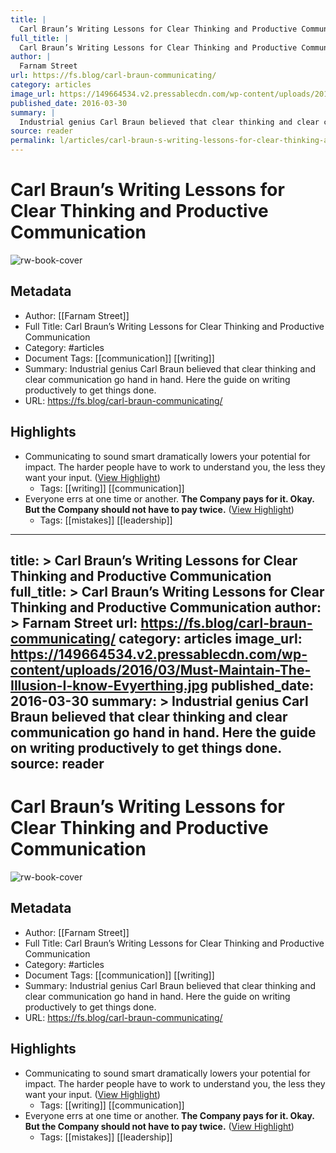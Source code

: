 ```yaml
---
title: |
  Carl Braun’s Writing Lessons for Clear Thinking and Productive Communication
full_title: |
  Carl Braun’s Writing Lessons for Clear Thinking and Productive Communication
author: |
  Farnam Street
url: https://fs.blog/carl-braun-communicating/
category: articles
image_url: https://149664534.v2.pressablecdn.com/wp-content/uploads/2016/03/Must-Maintain-The-Illusion-I-know-Evyerthing.jpg
published_date: 2016-03-30
summary: |
  Industrial genius Carl Braun believed that clear thinking and clear communication go hand in hand. Here the guide on writing productively to get things done.
source: reader
permalink: l/articles/carl-braun-s-writing-lessons-for-clear-thinking-and-productive-communication
---
```

# Carl Braun’s Writing Lessons for Clear Thinking and Productive Communication

![rw-book-cover](https://149664534.v2.pressablecdn.com/wp-content/uploads/2016/03/Must-Maintain-The-Illusion-I-know-Evyerthing.jpg)

## Metadata
- Author: [[Farnam Street]]
- Full Title: Carl Braun’s Writing Lessons for Clear Thinking and Productive Communication
- Category: #articles
- Document Tags: [[communication]] [[writing]] 
- Summary: Industrial genius Carl Braun believed that clear thinking and clear communication go hand in hand. Here the guide on writing productively to get things done.
- URL: https://fs.blog/carl-braun-communicating/

## Highlights
- Communicating to sound smart dramatically lowers your potential for impact. The harder people have to work to understand you, the less they want your input. ([View Highlight](https://read.readwise.io/read/01h1v4vzczdnzq7k0vwv6mcdm7))
    - Tags: [[writing]] [[communication]] 
- Everyone errs at one time or another. **The Company pays for it. Okay. But the Company should not have to pay twice.** ([View Highlight](https://read.readwise.io/read/01h1v4xkdjcf1jtq7yscmd4x21))
    - Tags: [[mistakes]] [[leadership]] 


---
title: >
  Carl Braun’s Writing Lessons for Clear Thinking and Productive Communication
full_title: >
  Carl Braun’s Writing Lessons for Clear Thinking and Productive Communication
author: >
  Farnam Street
url: https://fs.blog/carl-braun-communicating/
category: articles
image_url: https://149664534.v2.pressablecdn.com/wp-content/uploads/2016/03/Must-Maintain-The-Illusion-I-know-Evyerthing.jpg
published_date: 2016-03-30
summary: >
  Industrial genius Carl Braun believed that clear thinking and clear communication go hand in hand. Here the guide on writing productively to get things done.
source: reader
---
# Carl Braun’s Writing Lessons for Clear Thinking and Productive Communication

![rw-book-cover](https://149664534.v2.pressablecdn.com/wp-content/uploads/2016/03/Must-Maintain-The-Illusion-I-know-Evyerthing.jpg)

## Metadata
- Author: [[Farnam Street]]
- Full Title: Carl Braun’s Writing Lessons for Clear Thinking and Productive Communication
- Category: #articles
- Document Tags: [[communication]] [[writing]] 
- Summary: Industrial genius Carl Braun believed that clear thinking and clear communication go hand in hand. Here the guide on writing productively to get things done.
- URL: https://fs.blog/carl-braun-communicating/

## Highlights
- Communicating to sound smart dramatically lowers your potential for impact. The harder people have to work to understand you, the less they want your input. ([View Highlight](https://read.readwise.io/read/01h1v4vzczdnzq7k0vwv6mcdm7))
    - Tags: [[writing]] [[communication]] 
- Everyone errs at one time or another. **The Company pays for it. Okay. But the Company should not have to pay twice.** ([View Highlight](https://read.readwise.io/read/01h1v4xkdjcf1jtq7yscmd4x21))
    - Tags: [[mistakes]] [[leadership]] 


